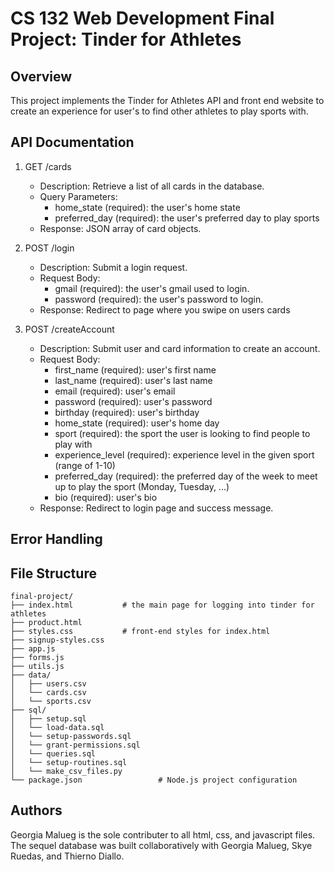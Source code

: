 # CS 132 Web Development Final Project: Tinder for Athletes

## Overview
This project implements the Tinder for Athletes API and front end website to create an experience for user's to find other athletes to play sports with.

## API Documentation
1. GET /cards
   - Description: Retrieve a list of all cards in the database.
   - Query Parameters:
       - home_state (required): the user's home state
       - preferred_day (required): the user's preferred day to play sports
   - Response: JSON array of card objects.

2. POST /login
   - Description: Submit a login request.
   - Request Body:
       - gmail (required): the user's gmail used to login.
       - password (required): the user's password to login.
   - Response: Redirect to page where you swipe on users cards

3. POST /createAccount
   - Description: Submit user and card information to create an account.
   - Request Body:
       - first_name (required): user's first name
       - last_name (required): user's last name
       - email (required): user's email
       - password (required): user's password
       - birthday (required): user's birthday
       - home_state (required): user's home day
       - sport (required): the sport the user is looking to find people to play with
       - experience_level (required): experience level in the given sport (range of 1-10)
       - preferred_day (required): the preferred day of the week to meet up to play the sport (Monday, Tuesday, ...)
       - bio (required): user's bio
   - Response: Redirect to login page and success message.

## Error Handling


## File Structure
```
final-project/
├── index.html           # the main page for logging into tinder for athletes
├── product.html
├── styles.css           # front-end styles for index.html
├── signup-styles.css
├── app.js
├── forms.js
├── utils.js
├── data/
│   ├── users.csv
│   └── cards.csv
│   └── sports.csv
├── sql/
│   ├── setup.sql
│   └── load-data.sql
│   └── setup-passwords.sql
│   └── grant-permissions.sql
│   └── queries.sql
│   └── setup-routines.sql
│   └── make_csv_files.py
└── package.json                 # Node.js project configuration
```
## Authors
Georgia Malueg is the sole contributer to all html, css, and javascript files. The sequel database was built collaboratively with Georgia Malueg, Skye Ruedas, and Thierno Diallo.
